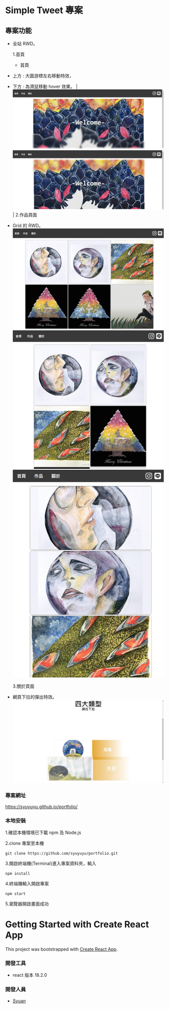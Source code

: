 # Simple Tweet 專案

## 專案功能

- 全站 RWD。

  1.首頁

  - 首頁

- 上方 : 大圖游標左右移動特效，
- 下方 : 為滑鼠移動 hover 效果。
|
  <img src="https://github.com/syuyuyu/portfolio/blob/main/public/readme-img/messageImage_1675334251032.jpg?raw=true" data-canonical-src="https://github.com/syuyuyu/portfolio/blob/main/public/readme-img/messageImage_1675334251032.jpg?raw=true" width="500"/>
  <img src="https://github.com/syuyuyu/portfolio/blob/main/public/readme-img/messageImage_1675334257360.jpg?raw=true" data-canonical-src="https://github.com/syuyuyu/portfolio/blob/main/public/readme-img/messageImage_1675334257360.jpg?raw=true" width="500"/>
|
  2.作品頁面

- Grid 的 RWD。
  ![image](https://github.com/syuyuyu/portfolio/blob/main/public/readme-img/messageImage_1675334278987.jpg?raw=true)
  ![image](https://github.com/syuyuyu/portfolio/blob/main/public/readme-img/messageImage_1675334291908.jpg?raw=true)
  ![image](https://github.com/syuyuyu/portfolio/blob/main/public/readme-img/messageImage_1675334298669.jpg?raw=true)

  3.關於頁面

- 網頁下拉的彈出特效。
  ![image](https://github.com/syuyuyu/portfolio/blob/main/public/readme-img/messageImage_1675334317696.jpg?raw=true)

### 專案網址

https://syuyuyu.github.io/portfolio/

### 本地安裝

1.確認本機環境已下載 npm 及 Node.js

2.clone 專案至本機

```
git clone https://github.com/syuyuyu/portfolio.git
```

3.開啟終端機(Terminal)進入專案資料夾，輸入

```
npm install
```

4.終端機輸入開啟專案

```
npm start
```

5.瀏覽器開啟畫面成功

# Getting Started with Create React App

This project was bootstrapped with [Create React App](https://github.com/facebook/create-react-app).

### 開發工具

- react 版本 18.2.0

### 開發人員

- [Syuan](https://github.com/syuyuyu)

